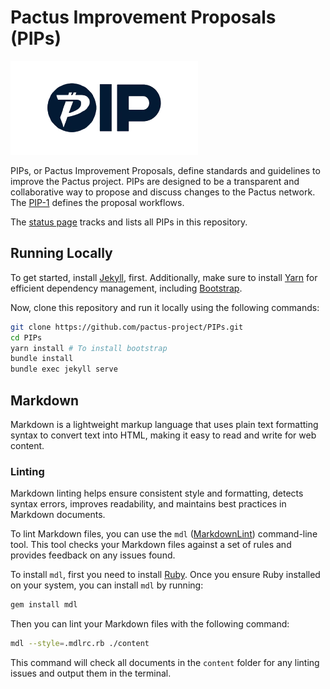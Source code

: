 # Pactus Improvement Proposals (PIPs)

![PIP](./assets/readme/pip.png)

PIPs, or Pactus Improvement Proposals, define standards and guidelines to
improve the Pactus project.
PIPs are designed to be a transparent and collaborative way to propose and
discuss changes to the Pactus network.
The [PIP-1](https://pips.pactus.org/PIPs/pip-1) defines the proposal workflows.

The [status page](https://pips.pactus.org) tracks and lists all PIPs in this repository.

## Running Locally

To get started, install [Jekyll](https://jekyllrb.com/docs/installation/), first.
Additionally, make sure to install [Yarn](https://yarnpkg.com/)
for efficient dependency management, including [Bootstrap](https://getbootstrap.com/).

Now, clone this repository and run it locally using the following commands:

```zsh
git clone https://github.com/pactus-project/PIPs.git
cd PIPs
yarn install # To install bootstrap
bundle install
bundle exec jekyll serve
```

## Markdown

Markdown is a lightweight markup language that uses plain text formatting syntax to convert text into HTML,
making it easy to read and write for web content.

### Linting

Markdown linting helps ensure consistent style and formatting, detects syntax errors, improves readability,
and maintains best practices in Markdown documents.

To lint Markdown files, you can use the `mdl` ([MarkdownLint](https://github.com/DavidAnson/markdownlint)) command-line tool.
This tool checks your Markdown files against a set of rules and provides feedback on any issues found.

To install `mdl`, first you need to install [Ruby](https://www.ruby-lang.org/en/documentation/installation/).
Once you ensure Ruby installed on your system, you can install `mdl` by running:

```sh
gem install mdl
```

Then you can lint your Markdown files with the following command:

```sh
mdl --style=.mdlrc.rb ./content
```

This command will check all documents in the `content` folder for any linting issues and output them in the terminal.
